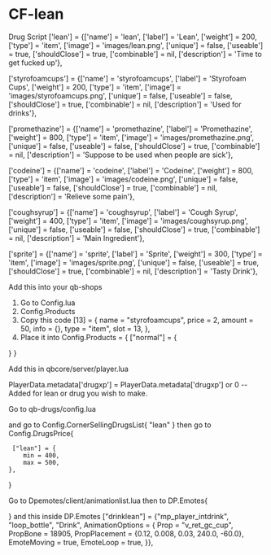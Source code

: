 # CF-lean
Drug Script 
['lean'] 		 		 = {['name'] = 'lean', 			 			['label'] = 'Lean', 				['weight'] = 200, 		['type'] = 'item', 		['image'] = 'images/lean.png', 			['unique'] = false, 	['useable'] = true, 	['shouldClose'] = true,	   ['combinable'] = nil,   ['description'] = 'Time to get fucked up'},

['styrofoamcups'] 		 = {['name'] = 'styrofoamcups', 			['label'] = 'Styrofoam Cups', 		['weight'] = 200, 		['type'] = 'item', 		['image'] = 'images/styrofoamcups.png', ['unique'] = false, 	['useable'] = false, 	['shouldClose'] = true,	   ['combinable'] = nil,   ['description'] = 'Used for drinks'},

['promethazine'] 		 = {['name'] = 'promethazine', 			    ['label'] = 'Promethazine', 		['weight'] = 800, 		['type'] = 'item', 		['image'] = 'images/promethazine.png', 	['unique'] = false, 	['useable'] = false, 	['shouldClose'] = true,	   ['combinable'] = nil,   ['description'] = 'Suppose to be used when people are sick'},

['codeine'] 		 	 = {['name'] = 'codeine', 			  		['label'] = 'Codeine', 				['weight'] = 800, 		['type'] = 'item', 		['image'] = 'images/codeine.png', 		['unique'] = false, 	['useable'] = false, 	['shouldClose'] = true,	   ['combinable'] = nil,   ['description'] = 'Relieve some pain'},

['coughsyrup'] 			 = {['name'] = 'coughsyrup', 			    ['label'] = 'Cough Syrup', 			['weight'] = 400, 		['type'] = 'item', 		['image'] = 'images/coughsyrup.png', 	['unique'] = false, 	['useable'] = false, 	['shouldClose'] = true,	   ['combinable'] = nil,   ['description'] = 'Main Ingredient'},

['sprite'] 				 = {['name'] = 'sprite', 			    	['label'] = 'Sprite', 				['weight'] = 300, 		['type'] = 'item', 		['image'] = 'images/sprite.png', 		['unique'] = false, 	['useable'] = true, 	['shouldClose'] = true,	   ['combinable'] = nil,   ['description'] = 'Tasty Drink'},


Add this into your qb-shops
1. Go to Config.lua
2. Config.Products
3. Copy this code
 [13] = {
            name = "styrofoamcups",
            price = 2,
            amount = 50,
            info = {},
            type = "item",
            slot = 13,
        },
4. Place it into Config.Products = {
["normal"] = {
    
}
}

Add this in qbcore/server/player.lua

PlayerData.metadata['drugxp'] = PlayerData.metadata['drugxp'] or 0 -- Added for lean or drug you wish to make.

Go to qb-drugs/config.lua

and go to Config.CornerSellingDrugsList{
    "lean"
}
 then go to 
 Config.DrugsPrice{

     ["lean"] = {
        min = 400,
        max = 500,
    },
 }

 Go to Dpemotes/client/animationlist.lua
 then to DP.Emotes{

 }
 and this inside DP.Emotes
    ["drinklean"] = {"mp_player_intdrink", "loop_bottle", "Drink", AnimationOptions =
   {
        Prop = "v_ret_gc_cup",
        PropBone = 18905,
        PropPlacement = {0.12, 0.008, 0.03, 240.0, -60.0},
        EmoteMoving = true,
        EmoteLoop = true,
   }},
